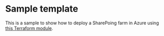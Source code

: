 # Sample template

This is a sample to show how to deploy a SharePoing farm in Azure using [this Terraform module](https://registry.terraform.io/modules/Yvand/sharepoint/azurerm/latest).
